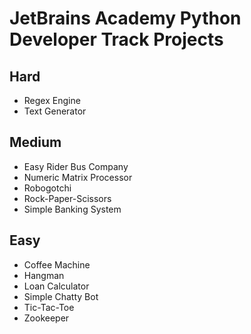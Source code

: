 # JetBrains Academy Python Developer Track Projects

## Hard

- Regex Engine
- Text Generator

## Medium

- Easy Rider Bus Company
- Numeric Matrix Processor
- Robogotchi
- Rock-Paper-Scissors
- Simple Banking System

## Easy

- Coffee Machine
- Hangman
- Loan Calculator
- Simple Chatty Bot
- Tic-Tac-Toe
- Zookeeper
